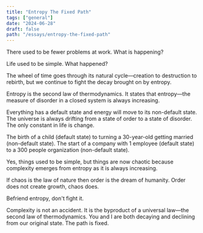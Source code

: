 ```yaml
---
title: "Entropy The Fixed Path"
tags: ["general"]
date: "2024-06-28"
draft: false
path: "/essays/entropy-the-fixed-path"
---
```


There used to be fewer problems at work. What is happening?

Life used to be simple. What happened?

The wheel of time goes through its natural cycle—creation to destruction to rebirth, but we continue to fight the decay brought on by entropy.

Entropy is the second law of thermodynamics. It states that entropy—the measure of disorder in a closed system is always increasing.

Everything has a default state and energy will move to its non-default state. The universe is always drifting from a state of order to a state of disorder. The only constant in life is change. 

The birth of a child (default state) to turning a 30-year-old getting married (non-default state). The start of a company with 1 employee (default state) to a 300 people organization (non-default state).

Yes, things used to be simple, but things are now chaotic because complexity emerges from entropy as it is always increasing.

If chaos is the law of nature then order is the dream of humanity. Order does not create growth, chaos does. 

Befriend entropy, don't fight it.

Complexity is not an accident. It is the byproduct of a universal law—the second law of thermodynamics. You and I are both decaying and declining from our original state. The path is fixed.
